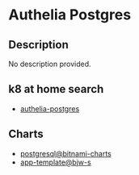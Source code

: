 # Authelia Postgres

## Description

No description provided.

## k8 at home search

- [authelia-postgres](https://nanne.dev/k8s-at-home-search/#/authelia-postgres)

## Charts

- [postgresql@bitnami-charts](https://charts.bitnami.com/bitnami/)
- [app-template@bjw-s](https://bjw-s.github.io/helm-charts/)
